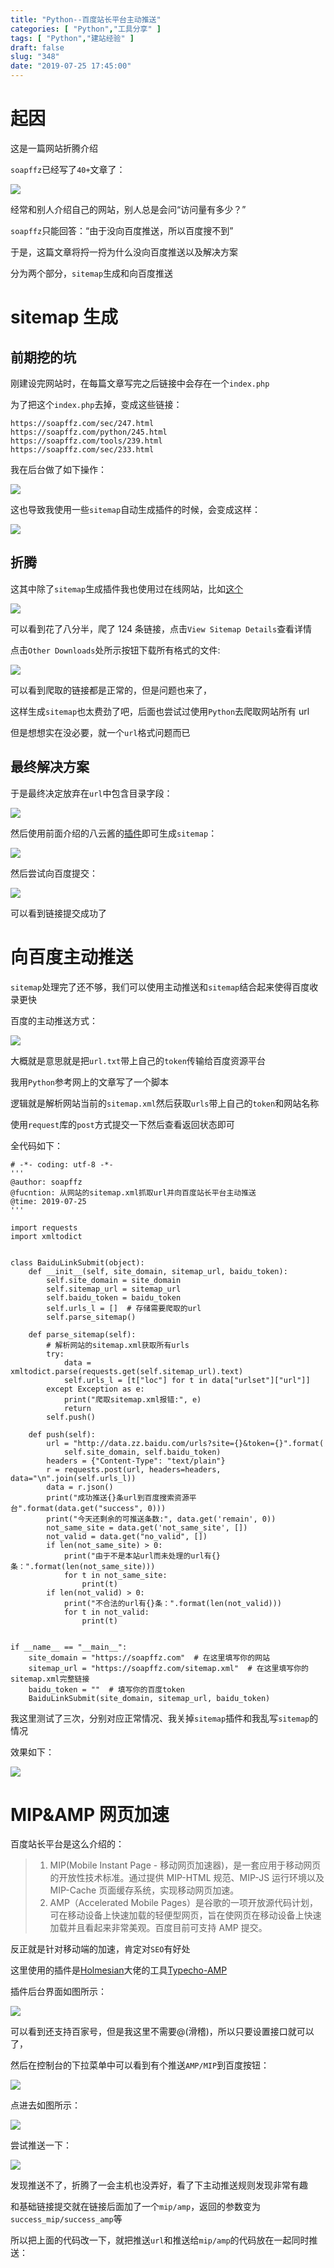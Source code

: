 ```yaml
---
title: "Python--百度站长平台主动推送"
categories: [ "Python","工具分享" ]
tags: [ "Python","建站经验" ]
draft: false
slug: "348"
date: "2019-07-25 17:45:00"
---
```


# 起因

这是一篇网站折腾介绍

`soapffz`已经写了`40+`文章了：

![][1]

经常和别人介绍自己的网站，别人总是会问“访问量有多少？”

`soapffz`只能回答：“由于没向百度推送，所以百度搜不到”

于是，这篇文章将捋一捋为什么没向百度推送以及解决方案

分为两个部分，`sitemap`生成和向百度推送

# sitemap 生成

## 前期挖的坑

刚建设完网站时，在每篇文章写完之后链接中会存在一个`index.php`

为了把这个`index.php`去掉，变成这些链接：

```
https://soapffz.com/sec/247.html
https://soapffz.com/python/245.html
https://soapffz.com/tools/239.html
https://soapffz.com/sec/233.html
```

我在后台做了如下操作：

![][2]

这也导致我使用一些`sitemap`自动生成插件的时候，会变成这样：

![][3]

## 折腾

这其中除了`sitemap`生成插件我也使用过在线网站，比如[这个][4]

![][5]

可以看到花了八分半，爬了 124 条链接，点击`View Sitemap Details`查看详情

点击`Other Downloads`处所示按钮下载所有格式的文件:

![][6]

可以看到爬取的链接都是正常的，但是问题也来了，

这样生成`sitemap`也太费劲了吧，后面也尝试过使用`Python`去爬取网站所有 url

但是想想实在没必要，就一个`url`格式问题而已

## 最终解决方案

于是最终决定放弃在`url`中包含目录字段：

![][7]

然后使用前面介绍的八云酱的[插件][8]即可生成`sitemap`：

![][9]

然后尝试向百度提交：

![][10]

可以看到链接提交成功了

# 向百度主动推送

`sitemap`处理完了还不够，我们可以使用主动推送和`sitemap`结合起来使得百度收录更快

百度的主动推送方式：

![][11]

大概就是意思就是把`url.txt`带上自己的`token`传输给百度资源平台

我用`Python`参考网上的文章写了一个脚本

逻辑就是解析网站当前的`sitemap.xml`然后获取`urls`带上自己的`token`和网站名称

使用`request`库的`post`方式提交一下然后查看返回状态即可

全代码如下：

```
# -*- coding: utf-8 -*-
'''
@author: soapffz
@fucntion: 从网站的sitemap.xml抓取url并向百度站长平台主动推送
@time: 2019-07-25
'''

import requests
import xmltodict


class BaiduLinkSubmit(object):
    def __init__(self, site_domain, sitemap_url, baidu_token):
        self.site_domain = site_domain
        self.sitemap_url = sitemap_url
        self.baidu_token = baidu_token
        self.urls_l = []  # 存储需要爬取的url
        self.parse_sitemap()

    def parse_sitemap(self):
        # 解析网站的sitemap.xml获取所有urls
        try:
            data = xmltodict.parse(requests.get(self.sitemap_url).text)
            self.urls_l = [t["loc"] for t in data["urlset"]["url"]]
        except Exception as e:
            print("爬取sitemap.xml报错:", e)
            return
        self.push()

    def push(self):
        url = "http://data.zz.baidu.com/urls?site={}&token={}".format(
            self.site_domain, self.baidu_token)
        headers = {"Content-Type": "text/plain"}
        r = requests.post(url, headers=headers, data="\n".join(self.urls_l))
        data = r.json()
        print("成功推送{}条url到百度搜索资源平台".format(data.get("success", 0)))
        print("今天还剩余的可推送条数:", data.get('remain', 0))
        not_same_site = data.get('not_same_site', [])
        not_valid = data.get("no_valid", [])
        if len(not_same_site) > 0:
            print("由于不是本站url而未处理的url有{}条：".format(len(not_same_site)))
            for t in not_same_site:
                print(t)
        if len(not_valid) > 0:
            print("不合法的url有{}条：".format(len(not_valid)))
            for t in not_valid:
                print(t)


if __name__ == "__main__":
    site_domain = "https://soapffz.com"  # 在这里填写你的网站
    sitemap_url = "https://soapffz.com/sitemap.xml"  # 在这里填写你的sitemap.xml完整链接
    baidu_token = ""  # 填写你的百度token
    BaiduLinkSubmit(site_domain, sitemap_url, baidu_token)
```

我这里测试了三次，分别对应正常情况、我关掉`sitemap`插件和我乱写`sitemap`的情况

效果如下：

![][12]

# MIP&AMP 网页加速

百度站长平台是这么介绍的：

> 1. MIP(Mobile Instant Page - 移动网页加速器)，是一套应用于移动网页的开放性技术标准。通过提供 MIP-HTML 规范、MIP-JS 运行环境以及 MIP-Cache 页面缓存系统，实现移动网页加速。
> 2. AMP（Accelerated Mobile Pages）是谷歌的一项开放源代码计划，可在移动设备上快速加载的轻便型网页，旨在使网页在移动设备上快速加载并且看起来非常美观。百度目前可支持 AMP 提交。

反正就是针对移动端的加速，肯定对`SEO`有好处

这里使用的插件是[Holmesian][13]大佬的工具[Typecho-AMP][14]

插件后台界面如图所示：

![][15]

可以看到还支持百家号，但是我这里不需要@(滑稽)，所以只要设置接口就可以了，

然后在控制台的下拉菜单中可以看到有个推送`AMP/MIP`到百度按钮：

![][16]

点进去如图所示：

![][17]

尝试推送一下：

![][18]

发现推送不了，折腾了一会主机也没弄好，看了下主动推送规则发现非常有趣

和基础链接提交就在链接后面加了一个`mip/amp`，返回的参数变为`success_mip/success_amp`等

所以把上面的代码改一下，就把推送`url`和推送给`mip/amp`的代码放在一起同时推送：

[1]: https://img.soapffz.com/archives_img/2019/07/25/archives_20190725_174611.png
[2]: https://img.soapffz.com/archives_img/2019/07/25/archives_20190725_165655.png
[3]: https://img.soapffz.com/archives_img/2019/07/25/archives_20190725_165630.png
[4]: https://www.xml-sitemaps.com/
[5]: https://img.soapffz.com/archives_img/2019/07/25/archives_20190725_175048.png
[6]: https://img.soapffz.com/archives_img/2019/07/25/archives_20190725_175342.png
[7]: https://img.soapffz.com/archives_img/2019/07/25/archives_20190725_194055.png
[8]: https://github.com/bayunjiang/typecho-sitemap
[9]: https://img.soapffz.com/archives_img/2019/07/25/archives_20190725_195434.png
[10]: https://img.soapffz.com/archives_img/2019/07/25/archives_20190725_195516.png
[11]: https://img.soapffz.com/archives_img/2019/07/25/archives_20190725_195740.png
[12]: https://img.soapffz.com/archives_img/2019/07/25/archives_20190725_204410.png
[13]: https://holmesian.org/
[14]: https://github.com/holmesian/Typecho-AMP
[15]: https://img.soapffz.com/archives_img/2019/07/25/archives_20190727_001042.png
[16]: https://img.soapffz.com/archives_img/2019/07/25/archives_20190727_001256.png
[17]: https://img.soapffz.com/archives_img/2019/07/25/archives_20190725_165237.png
[18]: https://img.soapffz.com/archives_img/2019/07/25/archives_20190725_165247.png